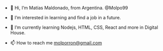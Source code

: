 - 👋 Hi, I’m Matías Maldonado, from Argentina. @Molpo99 
- 👀 I’m interested in learning and find a job in a future.
- 🌱 I’m currently learning Nodejs, HTML, CSS, React and more in Digital House. 

- 📫 How to reach me molporron@gmail.com

<!---
Molpo99/Molpo99 is a ✨ special ✨ repository because its `README.md` (this file) appears on your GitHub profile.
You can click the Preview link to take a look at your changes.
--->
